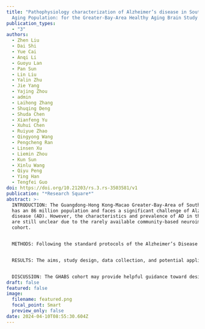 ```yaml
---
title: "Pathophysiology characterization of Alzheimer’s disease in South China’s
  Aging Population: for the Greater-Bay-Area Healthy Aging Brain Study (GHABS)"
publication_types:
  - "3"
authors:
  - Zhen Liu
  - Dai Shi
  - Yue Cai
  - Anqi Li
  - Guoyu Lan
  - Pan Sun
  - Lin Liu
  - Yalin Zhu
  - Jie Yang
  - Yajing Zhou
  - admin
  - Laihong Zhang
  - Shuqing Deng
  - Shuda Chen
  - Xianfeng Yu
  - Xuhui Chen
  - Ruiyue Zhao
  - Qingyong Wang
  - Pengcheng Ran
  - Linsen Xu
  - Liemin Zhou
  - Kun Sun
  - Xinlu Wang
  - Qiyu Peng
  - Ying Han
  - Tengfei Guo
doi: https://doi.org/10.21203/rs.3.rs-3503581/v1
publication: "*Research Square*"
abstract: >-
  INTRODUCTION: The Guangdong-Hong Kong-Macao Greater-Bay-Area of South China
  has an 86 million population and faces a significant challenge of Alzheimer’s
  disease (AD). However, the characteristics and prevalence of AD in this area
  are still unclear due to the rarely available community-based neuroimaging AD
  cohort.


  METHODS: Following the standard protocols of the Alzheimer’s Disease Neuroimaging Initiative, the Greater-Bay-Area Healthy Aging Brain Study (GHABS) was initiated in 2021. GHABS participants completed clinical assessments, plasma biomarkers, genotyping, magnetic resonance imaging (MRI), β-amyloid (Aβ) positron emission tomography (PET) imaging, and tau PET imaging. The GHABS cohort focuses on pathophysiology characterization and early AD detection in the Guangdong-Hong Kong-Macao Greater Bay Area. In this study, we analyzed plasma Aβ42/Aβ40 (A), p-Tau181 (T), neurofilament light, and GFAP by Simoa in 470 Chinese older adults, and 301, 195, and 70 had MRI, Aβ PET, and tau PET, respectively. Plasma biomarkers, Aβ PET, tau PET, hippocampal volume, and temporal-metaROI cortical thickness were compared between normal control (NC), subjective cognitive decline (SCD), mild cognitive impairment (MCI), and dementia groups, controlling for age, sex, and APOE-ε4. The prevalence of plasma A/T profiles and Aβ PET positivity were also determined in different diagnostic groups.


  RESULTS: The aims, study design, data collection, and potential applications of GHABS are summarized. SCD individuals had significantly higher plasma p-Tau181 and plasma GFAP than the NC individuals. MCI and dementia patients showed more abnormal changes in all the plasma and neuroimaging biomarkers than NC and SCD individuals. The frequencies of plasma A+/T+ (NC; 5.9%, SCD: 8.2%, MCI: 25.3%, dementia: 64.9%) and Aβ PET positivity (NC: 25.6%, SCD: 22.5%, MCI: 47.7%, dementia: 89.3%) were reported.


  DISCUSSION: The GHABS cohort may provide helpful guidance toward designing standard AD community cohorts in South China. This study, for the first time, reported the pathophysiology characterization of plasma biomarkers, Aβ PET, tau PET, hippocampal atrophy, and AD-signature cortical thinning, as well as the prevalence of Aβ PET positivity in the Guangdong-Hong Kong-Macao Greater Bay Area of China. These findings provide novel insights into understanding the characteristics of abnormal AD pathological changes in South China’s older population.
draft: false
featured: false
image:
  filename: featured.png
  focal_point: Smart
  preview_only: false
date: 2024-04-10T08:55:30.604Z
---
```

